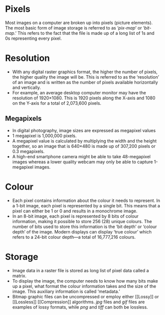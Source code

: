 # Pixels
Most images on a computer are broken up into pixels (picture elements). The most basic form of image storage is referred to as ‘_pix-map_’ or ‘_bit-map_.’ This refers to the fact that the file is made up of a long list of 1s and 0s representing every pixel.

# Resolution
- With any digital raster graphics format, the higher the number of pixels, the higher quality the image will be. This is referred to as the ‘resolution’ of an image and is written as the number of pixels available horizontally and vertically.
- For example, an average desktop computer monitor may have the resolution of 1920×1080. This is 1920 pixels along the X-axis and 1080 on the Y-axis for a total of 2,073,600 pixels.
## Megapixels
- In digital photography, image sizes are expressed as megapixel values
- 1 megapixel is 1,000,000 pixels.
- A megapixel value is calculated by multiplying the width and the height together, so an image that is 640×480 is made up of 307,200 pixels or 0.3 megapixels.
- A high-end smartphone camera might be able to take 48-megapixel images whereas a lower quality webcam may only be able to capture 1-megapixel images.

# Colour
- Each pixel contains information about the colour it needs to represent. In a 1-bit image, each pixel is represented by a single bit. This means that a pixel can either be 1 or 0 and results in a monochrome image.  
- In an 8-bit image, each pixel is represented by 8 bits of colour information, making it possible to store 256 (28) unique colours. The number of bits used to store this information is the ‘bit depth’ or ‘colour depth’ of the image. Modern displays can display ‘true colour’ which refers to a 24-bit colour depth—a total of 16,777,216 colours.

# Storage
- Image data in a raster file is stored as long list of pixel data called a matrix.
-  To display the image, the computer needs to know how many bits make up a pixel, what format the colour information takes and the size of the image. This auxiliary information is called ‘metadata.’
- Bitmap graphic files can be uncompressed or employ either [[Lossy]] or [[Lossless]] [[Compression]] algorithms. _jpg_ files and _gif_ files are examples of lossy formats, while _png_ and _tiff_ can both be lossless.